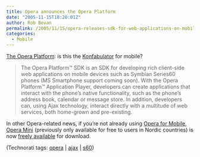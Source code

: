 ```yaml
---
title: Opera announces the Opera Platform
date: "2005-11-15T18:20:01Z"
author: Rob Bevan
permalink: /2005/11/15/opera-releases-sdk-for-web-applications-on-mobile-phones/
categories:
  - Mobile
---
```

[The Opera Platform][1]: is this the [Konfabulator][2] for mobile?

> The Opera Platform&#8482; SDK is an SDK for developing rich client-side web applications on mobile devices such as Symbian Series60 phones (MS Smartphone support coming soon). With the Opera Platform&#8482; Application Player, developers can create applications that interact with the phone&#8217;s native functionality, such as the phone&#8217;s address book, calendar or message store. In addition, developers can, using Ajax technology, interact directly with a multitude of web services, both home-grown and pre-existing.

<div class="update">
  <p>
    In other Opera-related news, if you&#8217;re not already using <a href="http://www.opera.com/products/mobile/">Opera for Mobile</a>, <a href="http://www.opera.com/products/mobile/operamini/">Opera Mini</a> (previously only available for free to users in Nordic countries) is now <a href="http://mocoblog.com/2005/11/09/opera-mini-now-freely-available-for-all-the-world-software/">freely available</a> for download.
  </p>
</div>

<p class="technorati-tags">
  (Technorati tags: <a href="http://technorati.com/tag/opera" rel="tag">opera</a> | <a href="http://technorati.com/tag/ajax" rel="tag">ajax</a> | <a href="http://technorati.com/tag/s60" rel="tag">s60</a>)
</p>

 [1]: http://www.opera.com/products/mobile/platform/
 [2]: http://www.konfabulator.com/
